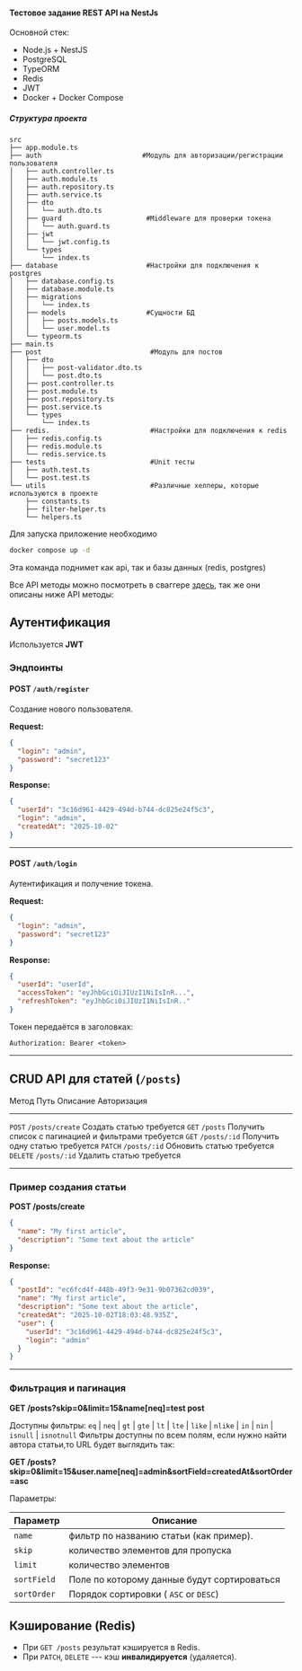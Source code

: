 #### Тестовое задание REST API на NestJs

Основной стек:
- Node.js + NestJS
- PostgreSQL
- TypeORM
- Redis
- JWT
- Docker + Docker Compose

##### Структура проекта
```
src
├── app.module.ts
├── auth                         #Модуль для авторизации/регистрации пользователя
│   ├── auth.controller.ts
│   ├── auth.module.ts
│   ├── auth.repository.ts
│   ├── auth.service.ts
│   ├── dto
│   │   └── auth.dto.ts
│   ├── guard                     #Middleware для проверки токена
│   │   └── auth.guard.ts
│   ├── jwt
│   │   └── jwt.config.ts
│   └── types
│       └── index.ts
├── database                      #Настройки для подключения к postgres
│   ├── database.config.ts
│   ├── database.module.ts
│   ├── migrations
│   │   └── index.ts
│   ├── models                    #Сущности БД   
│   │   ├── posts.models.ts
│   │   └── user.model.ts
│   └── typeorm.ts
├── main.ts
├── post                           #Модуль для постов   
│   ├── dto
│   │   ├── post-validator.dto.ts
│   │   └── post.dto.ts
│   ├── post.controller.ts
│   ├── post.module.ts
│   ├── post.repository.ts
│   ├── post.service.ts
│   └── types
│       └── index.ts
├── redis.                         #Настройки для подключения к redis                  
│   ├── redis.config.ts
│   ├── redis.module.ts
│   └── redis.service.ts
├── tests                          #Unit тесты
│   ├── auth.test.ts
│   └── post.test.ts
└── utils                          #Различные хелперы, которые используются в проекте                      
    ├── constants.ts
    ├── filter-helper.ts
    └── helpers.ts
```



Для запуска приложение необходимо

```Bash
docker compose up -d
```
Эта команда поднимет как api, так и базы данных (redis, postgres)

Все API методы можно посмотреть в сваггере [здесь](http://localhost:3000/docs), так же они описаны ниже API методы:

## Аутентификация

Используется **JWT**

### Эндпоинты

#### POST `/auth/register`

Создание нового пользователя.

**Request:**

``` json
{
  "login": "admin",
  "password": "secret123"
}
```

**Response:**

``` json
{
  "userId": "3c16d961-4429-494d-b744-dc825e24f5c3",
  "login": "admin",
  "createdAt": "2025-10-02"
}
```

------------------------------------------------------------------------

#### POST `/auth/login`

Аутентификация и получение токена.

**Request:**

``` json
{
  "login": "admin",
  "password": "secret123"
}
```

**Response:**

``` json
{
  "userId": "userId",
  "accessToken": "eyJhbGciOiJIUzI1NiIsInR...",
  "refreshToken": "eyJhbGciOiJIUzI1NiIsInR.."
}
```

Токен передаётся в заголовках:

    Authorization: Bearer <token>

------------------------------------------------------------------------

## CRUD API для статей (`/posts`)

  Метод      Путь           Описание                                   Авторизация
  ---------- -------------- ------------------------------------------ --------------
  `POST`     `/posts/create`       Создать статью                      требуется
  `GET`      `/posts`       Получить список с пагинацией и фильтрами   требуется
  `GET`      `/posts/:id`   Получить одну статью                       требуется
  `PATCH`    `/posts/:id`   Обновить статью                            требуется
  `DELETE`   `/posts/:id`   Удалить статью                             требуется

------------------------------------------------------------------------

### Пример создания статьи

**POST /posts/create**

``` json
{
  "name": "My first article",
  "description": "Some text about the article"
}
```

**Response:**

``` json
{
  "postId": "ec6fcd4f-448b-49f3-9e31-9b07362cd039",
  "name": "My first article",
  "description": "Some text about the article",
  "createdAt": "2025-10-02T18:03:48.935Z",
  "user": {
    "userId": "3c16d961-4429-494d-b744-dc825e24f5c3",
    "login": "admin"
  }
}
```

------------------------------------------------------------------------

### Фильтрация и пагинация

**GET /posts?skip=0&limit=15&name[neq]=test post**

Доступны фильтры: `eq` | `neq` | `gt` | `gte` | `lt` | `lte` | `like` | `nlike` | `in` | `nin` | `isnull` | `isnotnull`
Фильтры доступны по всем полям, если нужно найти автора статьи,то URL будет выглядить так:

**GET /posts?skip=0&limit=15&user.name[neq]=admin&sortField=createdAt&sortOrder=asc**

Параметры:

| Параметр    |Описание |
|-------------|---------------------------------------------|  
| `name`      | фильтр по названию статьи (как пример).     |
| `skip`      | количество элементов для пропуска           |
| `limit`     | количество элементов                        |
| `sortField` | Поле по которому данные будут сортироваться |
| `sortOrder` | Порядок сортировки ( `ASC` or `DESC`)       |



## Кэширование (Redis)

-   При `GET /posts` результат кэшируется в Redis.
-   При `PATCH`, `DELETE` --- кэш **инвалидируется**
    (удаляется).

